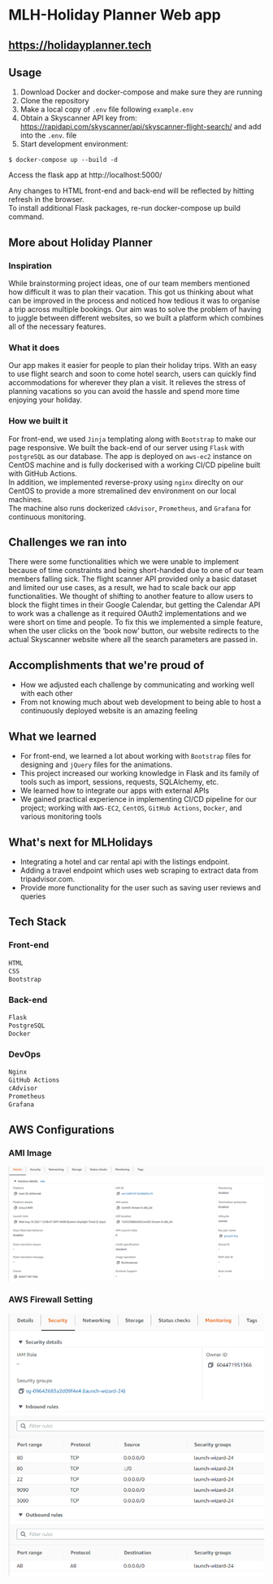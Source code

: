 # MLH-Holiday Planner Web app

## https://holidayplanner.tech

## Usage

1. Download Docker and docker-compose and make sure they are running
2. Clone the repository
3. Make a local copy of `.env` file following `example.env`
4. Obtain a Skyscanner API key from: https://rapidapi.com/skyscanner/api/skyscanner-flight-search/ and add into the `.env`. file
5. Start development environment:

```
$ docker-compose up --build -d
```

Access the flask app at http://localhost:5000/

Any changes to HTML front-end and back-end will be reflected by hitting refresh in the browser.<br>
To install additional Flask packages, re-run docker-compose up build command.

## More about Holiday Planner

### Inspiration

While brainstorming project ideas, one of our team members mentioned how difficult it was to plan their vacation. This got us thinking about what can be improved in the process and noticed how tedious it was to organise a trip across multiple bookings. Our aim was to solve the problem of having to juggle between different websites, so we built a platform which combines all of the necessary features.

### What it does

Our app makes it easier for people to plan their holiday trips. With an easy to use flight search and soon to come hotel search, users can quickly find accommodations for wherever they plan a visit. It relieves the stress of planning vacations so you can avoid the hassle and spend more time enjoying your holiday.

### How we built it

For front-end, we used `Jinja` templating along with `Bootstrap` to make our page responsive. We built the back-end of our server using `Flask` with `postgreSQL` as our database. The app is deployed on `aws-ec2` instance on CentOS machine and is fully dockerised with a working CI/CD pipeline built with GitHub Actions. <br>
In addition, we implemented reverse-proxy using `nginx` direclty on our CentOS to provide a more stremalined dev environment on our local machines.<br>
The machine also runs dockerized `cAdvisor`, `Prometheus`, and `Grafana` for continuous monitoring.

## Challenges we ran into

There were some functionalities which we were unable to implement because of time constraints and being short-handed due to one of our team members falling sick. The flight scanner API provided only a basic dataset and limited our use cases, as a result, we had to scale back our app functionalities.
We thought of shifting to another feature to allow users to block the flight times in their Google Calendar, but getting the Calendar API to work was a challenge as it required OAuth2 implementations and we were short on time and people.
To fix this we implemented a simple feature, when the user clicks on the ‘book now’ button, our website redirects to the actual Skyscanner website where all the search parameters are passed in.

## Accomplishments that we're proud of

-   How we adjusted each challenge by communicating and working well with each other
-   From not knowing much about web development to being able to host a continuously deployed website is an amazing feeling

## What we learned

-   For front-end, we learned a lot about working with `Bootstrap` files for designing and `jQuery` files for the animations.
-   This project increased our working knowledge in Flask and its family of tools such as import, sessions, requests, SQLAlchemy, etc.
-   We learned how to integrate our apps with external APIs
-   We gained practical experience in implementing CI/CD pipeline for our project; working with `AWS-EC2`, `CentOS`, `GitHub Actions`, `Docker`, and various monitoring tools

## What's next for MLHolidays

-   Integrating a hotel and car rental api with the listings endpoint.
-   Adding a travel endpoint which uses web scraping to extract data from tripadvisor.com.
-   Provide more functionality for the user such as saving user reviews and queries

## Tech Stack

### Front-end

    HTML
    CSS
    Bootstrap

### Back-end

    Flask
    PostgreSQL
    Docker

### DevOps

    Nginx
    GitHub Actions
    cAdvisor
    Prometheus
    Grafana

## AWS Configurations

### AMI Image

![Alt text](./aws-detail.png)

### AWS Firewall Setting

![Alt text](./aws-firewall.png)
